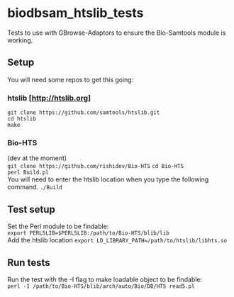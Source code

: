 # biodbsam_htslib_tests
Tests to use with GBrowse-Adaptors to ensure the Bio-Samtools module is working.

## Setup
You will need some repos to get this going:  
### htslib [http://htslib.org]  
`git clone https://github.com/samtools/htslib.git`  
`cd htslib`  
`make`

### Bio-HTS
(dev at the moment)  
`git clone https://github.com/rishidev/Bio-HTS`
`cd Bio-HTS`  
`perl Build.pl`  
You will need to enter the htslib location when you type the following command.
`./Build`  

## Test setup
Set the Perl module to be findable:  
`export PERL5LIB=$PERL5LIB:/path/to/Bio-HTS/blib/lib`  
Add the htslib location
`export LD_LIBRARY_PATH=/path/to/htslib/libhts.so`


## Run tests
Run the test with the -I flag to make loadable object to be findable:  
`perl -I /path/to/Bio-HTS/blib/arch/auto/Bio/DB/HTS read5.pl`

